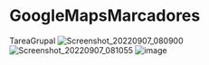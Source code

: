 # GoogleMapsMarcadores
TareaGrupal
![Screenshot_20220907_080900](https://user-images.githubusercontent.com/87737964/188942794-9be85903-fc7c-4818-9680-32a3c4c1336c.png)
![Screenshot_20220907_081055](https://user-images.githubusercontent.com/87737964/188942807-56f8a5fb-14ea-4fa5-b529-f2f266c9b4b1.png)
![image](https://user-images.githubusercontent.com/87737964/188943176-9673c023-63b1-4d5b-9f86-ca52591a4223.png)

